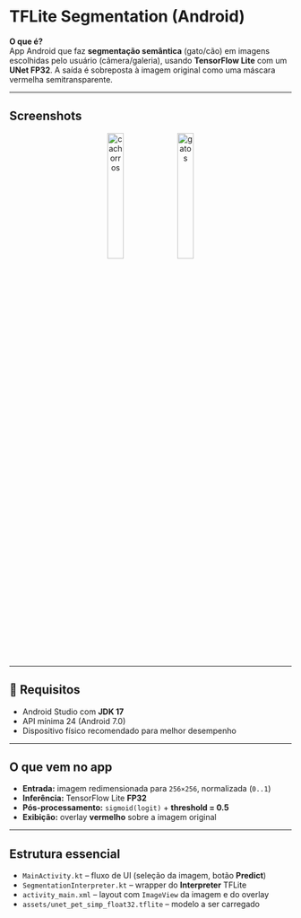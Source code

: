 # TFLite Segmentation (Android)

**O que é?**  
App Android que faz **segmentação semântica** (gato/cão) em imagens escolhidas pelo usuário (câmera/galeria), usando **TensorFlow Lite** com um **UNet FP32**. A saída é sobreposta à imagem original como uma máscara vermelha semitransparente.

---

## Screenshots
<p align="center">
  <img src="https://github.com/user-attachments/assets/034ce543-baa9-44aa-8cee-ae4ae6b7d0d0" alt="cachorros" width="24%" />
  <img src="https://github.com/user-attachments/assets/4b560176-ad55-4703-90df-6bda768d20ee" alt="gatos" width="24%" />
</p>

---

## 🔧 Requisitos

- Android Studio com **JDK 17**
- API mínima 24 (Android 7.0)
- Dispositivo físico recomendado para melhor desempenho

---

## O que vem no app

- **Entrada:** imagem redimensionada para `256×256`, normalizada (`0..1`)
- **Inferência:** TensorFlow Lite **FP32**
- **Pós-processamento:** `sigmoid(logit)` + **threshold = 0.5**  
- **Exibição:** overlay **vermelho** sobre a imagem original

---

## Estrutura essencial

- `MainActivity.kt` – fluxo de UI (seleção da imagem, botão **Predict**)  
- `SegmentationInterpreter.kt` – wrapper do **Interpreter** TFLite  
- `activity_main.xml` – layout com `ImageView` da imagem e do overlay  
- `assets/unet_pet_simp_float32.tflite` – modelo a ser carregado
